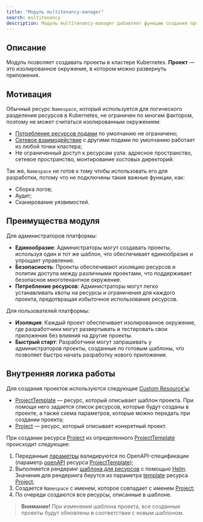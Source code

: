 ```yaml
---
title: "Модуль multitenancy-manager"
search: multitenancy
description: Модуль multitenancy-manager добавляет функцию создания проектов для различных команд разработки с возможностью последующего выката в них приложений.
---
```

## Описание

Модуль позволяет создавать проекты в кластере Kubernetes. **Проект** — это изолированное окружение, в котором можно развернуть приложения.

## Мотивация

Обычный ресурс `Namespace`, который используется для логического разделения ресурсов в Kubernetes, не ограничен по многим фактором, поэтому не может считаться изолированным окружением:
* [Потребление ресурсов подами](https://kubernetes.io/docs/concepts/policy/resource-quotas/) по умолчанию не ограничено;
* [Сетевое взаимодействие](https://kubernetes.io/docs/concepts/services-networking/network-policies/) с другими подами по умолчанию работает из любой точки кластера;
* Не ограниченный доступ к ресурсам узла: адресное пространство, сетевое пространство, монтирование хостовых директорий. 

Так же, `Namespace` не готов к тому чтобы использовать его для разработки, потому что не подключены такие важные функции, как:
* Сборка логов;
* Аудит;
* Сканирование уязвимостей.

## Преимущества модуля

Для администраторов платформы:
* **Единообразие**: Администраторы могут создавать проекты, используя один и тот же шаблон, что обеспечивает единообразие и упрощает управление.
* **Безопасность**: Проекты обеспечивают изоляцию ресурсов и политик доступа между различными проектами, что поддерживает безопасное многотенантное окружение.
* **Потребление ресурсов**: Администраторы могут легко устанавливать квоты на ресурсы и ограничения для каждого проекта, предотвращая избыточное использование ресурсов.

Для пользователей платформы:
* **Изоляция**: Каждый проект обеспечивает изолированное окружение, где разработчики могут развертывать и тестировать свои приложения без влияния на другие проекты.
* **Быстрый старт**: Разработчики могут запрашивать у администраторов проекты, созданные по готовым шаблоны, что позволяет быстро начать разработку нового приложения.

## Внутренняя логика работы

Для создания проектов используются следующие [Custom Resource'ы](https://kubernetes.io/docs/concepts/extend-kubernetes/api-extension/custom-resources/):
* [ProjectTemplate](cr.html#projecttemplate) — ресурс, который описывает шаблон проекта. При помощи него задается список ресурсов, которые будут созданы в проекте, а также схема параметров, которые можно передать при создании проекта;
* [Project](cr.html#project) — ресурс, который описывает конкретный проект.

При создании ресурса [Project](cr.html#project) из определенного [ProjectTemplate](cr.html#projecttemplate) происходит следующее:
1. Переданные [параметры](cr.html#project-v1alpha2-spec-parameters) валидируются по OpenAPI-спецификации (параметр [openAPI](cr.html#projecttemplate-v1alpha1-spec-parametersschema) ресурса [ProjectTemplate](cr.html#projecttemplate));
1. Выполняется рендеринг [шаблона для ресурсов](cr.html#projecttype-v1alpha1-spec-resourcestemplate) с помощью [Helm](https://helm.sh/docs/). Значения для рендеринга берутся из параметра [template](cr.html#project-v1alpha2-spec-template) ресурса [Project](cr.html#project);
1. Cоздается `Namespace` с именем, которое совпадает c именем [Project](cr.html#project);
1. По очереди создаются все ресурсы, описанные в шаблоне.

> **Внимание!** При изменении шаблона проекта, все созданные проекты будут обновлены в соответствии с новым шаблоном.
